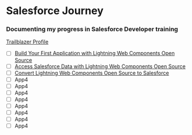 # Salesforce Journey
### Documenting my progress in Salesforce Developer training 
[Trailblazer Profile](https://trailblazer.me/id/jc27)

- [ ] [Build Your First Application with Lightning Web Components Open Source](https://trailhead.salesforce.com/content/learn/projects/build-your-first-app-with-lightning-web-components-open-source?&utm_source=trailhead&utm_medium=web-landing-page&utm_campaign=salesforce_javascript_developers&utm_content=lwc_open_source_trailhead_project) 
- [ ] [Access Salesforce Data with Lightning Web Components Open Source](https://trailhead.salesforce.com/en/content/learn/projects/access-salesforce-data-with-lightning-web-components-open-source?trail_id=build-apps-lightning-web-components-open-source)
- [ ] [Convert Lightning Web Components Open Source to Salesforce](https://trailhead.salesforce.com/en/content/learn/projects/convert-lightning-web-components-open-source-to-salesforce?trail_id=build-apps-lightning-web-components-open-source)
- [ ] App4
- [ ] App4
- [ ] App4
- [ ] App4
- [ ] App4
- [ ] App4
- [ ] App4
- [ ] App4